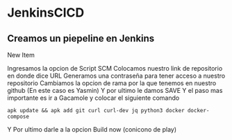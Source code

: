 # JenkinsCICD

## Creamos un piepeline en Jenkins 
New Item

Ingresamos la opcion de Script SCM
Colocamos nuestro link de repositorio en donde dice URL
Generamos una contraseña para tener acceso a nuestro repositorio
Cambiamos la opcion de rama por la que tenemos en nuestro github (En este caso es Yasmin)
Y por ultimo le damos SAVE
Y el paso mas importante es ir a Gacamole y colocar el siguiente comando
```
apk update && apk add git curl curl-dev jq python3 docker docker-compose

```
Y Por ultimo darle a la opcion Build now (conicono de play)

